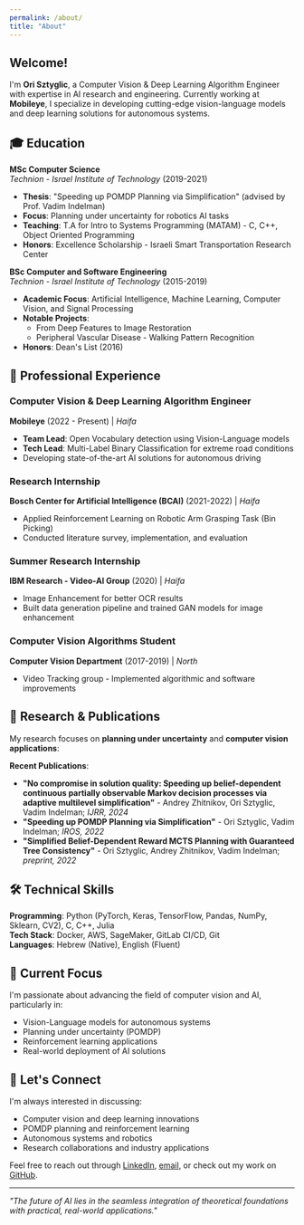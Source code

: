 ```yaml
---
permalink: /about/
title: "About"
---
```


## Welcome!

I'm **Ori Sztyglic**, a Computer Vision & Deep Learning Algorithm Engineer with expertise in AI research and engineering. Currently working at **Mobileye**, I specialize in developing cutting-edge vision-language models and deep learning solutions for autonomous systems.

## 🎓 Education

**MSc Computer Science**  
*Technion - Israel Institute of Technology* (2019-2021)  
- **Thesis**: "Speeding up POMDP Planning via Simplification" (advised by Prof. Vadim Indelman)
- **Focus**: Planning under uncertainty for robotics AI tasks
- **Teaching**: T.A for Intro to Systems Programming (MATAM) - C, C++, Object Oriented Programming
- **Honors**: Excellence Scholarship - Israeli Smart Transportation Research Center

**BSc Computer and Software Engineering**  
*Technion - Israel Institute of Technology* (2015-2019)  
- **Academic Focus**: Artificial Intelligence, Machine Learning, Computer Vision, and Signal Processing
- **Notable Projects**: 
  - From Deep Features to Image Restoration
  - Peripheral Vascular Disease - Walking Pattern Recognition
- **Honors**: Dean's List (2016)

## 💼 Professional Experience

### **Computer Vision & Deep Learning Algorithm Engineer**
**Mobileye** (2022 - Present) | *Haifa*
- **Team Lead**: Open Vocabulary detection using Vision-Language models
- **Tech Lead**: Multi-Label Binary Classification for extreme road conditions
- Developing state-of-the-art AI solutions for autonomous driving

### **Research Internship**
**Bosch Center for Artificial Intelligence (BCAI)** (2021-2022) | *Haifa*
- Applied Reinforcement Learning on Robotic Arm Grasping Task (Bin Picking)
- Conducted literature survey, implementation, and evaluation

### **Summer Research Internship**
**IBM Research - Video-AI Group** (2020) | *Haifa*
- Image Enhancement for better OCR results
- Built data generation pipeline and trained GAN models for image enhancement

### **Computer Vision Algorithms Student**
**Computer Vision Department** (2017-2019) | *North*
- Video Tracking group - Implemented algorithmic and software improvements

## 🔬 Research & Publications

My research focuses on **planning under uncertainty** and **computer vision applications**:

**Recent Publications**:
- **"No compromise in solution quality: Speeding up belief-dependent continuous partially observable Markov decision processes via adaptive multilevel simplification"** - Andrey Zhitnikov, Ori Sztyglic, Vadim Indelman; *IJRR, 2024*
- **"Speeding up POMDP Planning via Simplification"** - Ori Sztyglic, Vadim Indelman; *IROS, 2022*
- **"Simplified Belief-Dependent Reward MCTS Planning with Guaranteed Tree Consistency"** - Ori Sztyglic, Andrey Zhitnikov, Vadim Indelman; *preprint, 2022*

## 🛠️ Technical Skills

**Programming**: Python (PyTorch, Keras, TensorFlow, Pandas, NumPy, Sklearn, CV2), C, C++, Julia  
**Tech Stack**: Docker, AWS, SageMaker, GitLab CI/CD, Git  
**Languages**: Hebrew (Native), English (Fluent)

## 🎯 Current Focus

I'm passionate about advancing the field of computer vision and AI, particularly in:
- Vision-Language models for autonomous systems
- Planning under uncertainty (POMDP)
- Reinforcement learning applications
- Real-world deployment of AI solutions

## 🤝 Let's Connect

I'm always interested in discussing:
- Computer vision and deep learning innovations
- POMDP planning and reinforcement learning
- Autonomous systems and robotics
- Research collaborations and industry applications

Feel free to reach out through [LinkedIn](https://www.linkedin.com/in/ori-sztyglic), [email](mailto:ori.sztyglic@gmail.com), or check out my work on [GitHub](https://github.com/orisz).

---

*"The future of AI lies in the seamless integration of theoretical foundations with practical, real-world applications."*